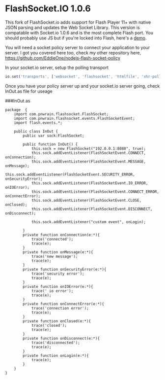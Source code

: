 # FlashSocket.IO 1.0.6

This fork of FlashSocket.io adds support for Flash Player 11+ with native JSON parsing and updates the Web Socket Library.  This version is compatable with Socket.io 1.0.6 and is the most complete Flash port. You should probably use JS but if you're locked into Flash, here's a <a href="http://unbounded.nid.io/">demo</a>.

You will need a socket policy server to connect your application to your server. I got you covered here too, check my other repository here, https://github.com/EddieOne/nodejs-flash-socket-policy

In your socket.io server, setup the polling transport

```js
io.set('transports', ['websocket', 'flashsocket', 'htmlfile', 'xhr-polling', 'jsonp-polling', 'polling']);
```

Once you have your policy server up and your socket.io server going, check InOut.as file for useage

###InOut.as

```as3
package  {
	import com.pnwrain.flashsocket.FlashSocket;
	import com.pnwrain.flashsocket.events.FlashSocketEvent;
	import flash.events.*;
	
	public class InOut {
		public var sock:FlashSocket;

		public function InOut() {
			this.sock = new FlashSocket("192.0.0.1:8080", true);
			this.sock.addEventListener(FlashSocketEvent.CONNECT, onConnection);
			this.sock.addEventListener(FlashSocketEvent.MESSAGE, onMessage);
			this.sock.addEventListener(FlashSocketEvent.SECURITY_ERROR, onSecurityError);
			this.sock.addEventListener(FlashSocketEvent.IO_ERROR, onIOError);
			this.sock.addEventListener(FlashSocketEvent.CONNECT_ERROR, onConnectError);
			this.sock.addEventListener(FlashSocketEvent.CLOSE, onClosed);
			this.sock.addEventListener(FlashSocketEvent.DISCONNECT, onDisconnect);

			this.sock.addEventListener("custom event", onLogin);
			
		}
		private function onConnection(e:*){
			trace('connected');
			trace(e);
		}
		private function onMessage(e:*){
			trace('new message');
			trace(e);
		}
		private function onSecurityError(e:*){
			trace('security error');
			trace(e);
		}
		private function onIOError(e:*){
			trace(' io error');
			trace(e);
		}
		private function onConnectError(e:*){
			trace('connection error');
			trace(e);
		}
		private function onClosed(e:*){
			trace('closed');
			trace(e);
		}
		private function onDisconnect(e:*){
			trace('disconnected');
			trace(e);
		}
		private function onLogin(e:*){
			trace(e);
		}
	}
}
```
